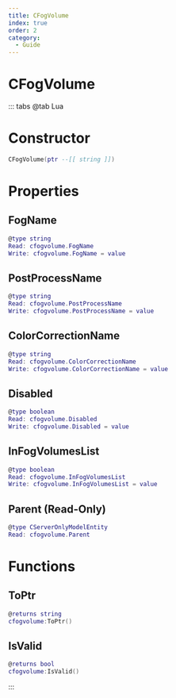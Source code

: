 ```yaml
---
title: CFogVolume
index: true
order: 2
category:
  - Guide
---
```


# CFogVolume

::: tabs
@tab Lua
# Constructor
```lua
CFogVolume(ptr --[[ string ]])
```
# Properties
## FogName 
```lua
@type string
Read: cfogvolume.FogName
Write: cfogvolume.FogName = value
```
## PostProcessName 
```lua
@type string
Read: cfogvolume.PostProcessName
Write: cfogvolume.PostProcessName = value
```
## ColorCorrectionName 
```lua
@type string
Read: cfogvolume.ColorCorrectionName
Write: cfogvolume.ColorCorrectionName = value
```
## Disabled 
```lua
@type boolean
Read: cfogvolume.Disabled
Write: cfogvolume.Disabled = value
```
## InFogVolumesList 
```lua
@type boolean
Read: cfogvolume.InFogVolumesList
Write: cfogvolume.InFogVolumesList = value
```
## Parent (Read-Only)
```lua
@type CServerOnlyModelEntity
Read: cfogvolume.Parent
```
# Functions
## ToPtr
```lua
@returns string
cfogvolume:ToPtr()
```
## IsValid
```lua
@returns bool
cfogvolume:IsValid()
```

:::